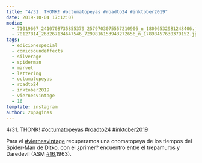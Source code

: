 ```yaml
---
title: "4/31. THONK! #octumatopeyas #roadto24 #inktober2019"
date: 2019-10-04 17:12:07
media: 
  - 71019607_2410708735855379_2579703075557210906_n_18006532981248406.jpg
  - 70127814_263267134647546_7299816153943272656_n_17898457630379152.jpg
tags: 
  - edicionespecial
  - comicsoundeffects
  - silverage
  - spiderman
  - marvel
  - lettering
  - octumatopeyas
  - roadto24
  - inktober2019
  - viernesvintage
  - 16
template: instagram
author: 24paginas
---
```


4/31. THONK! [#octumatopeyas](/tags/octumatopeyas) [#roadto24](/tags/roadto24) [#inktober2019](/tags/inktober2019)

Para el [#viernesvintage](/tags/viernesvintage) recuperamos una onomatopeya de los tiempos del Spider-Man de Ditko, con el ¿primer? encuentro entre el trepamuros y Daredevil (ASM [#16](/tags/16),1963).
